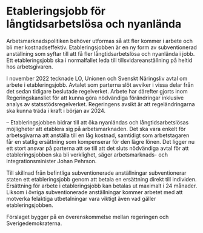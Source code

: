 # Etableringsjobb för långtidsarbetslösa och nyanlända

Arbetsmarknadspolitiken behöver utformas så att fler kommer i arbete och bli mer kostnadseffektiv. Etableringsjobben är en ny form av subventionerad anställning som syftar till att få fler långtidsarbetslösa och nyanlända i jobb. Ett etableringsjobb ska i normalfallet leda till tillsvidareanställning på heltid hos arbetsgivaren.

I november 2022 tecknade LO, Unionen och Svenskt Näringsliv avtal om arbete i etableringsjobb. Avtalet som parterna slöt avviker i vissa delar från det sedan tidigare beslutade regelverket. Arbete har därefter gjorts inom Regeringskansliet för att kunna göra nödvändiga förändringar inklusive analys av statsstödsregelverket. Regeringens avsikt är att regeländringarna ska kunna träda i kraft i början av 2024\.

– Etableringsjobben bidrar till att öka nyanländas och långtidsarbetslösas möjligheter att etablera sig på arbetsmarknaden. Det ska vara enkelt för arbetsgivarna att anställa till en låg kostnad, samtidigt som arbetstagaren får en statlig ersättning som kompenserar för den lägre lönen. Det ligger nu ett stort ansvar på parterna att se till att det sluts nödvändiga avtal för att etableringsjobben ska bli verklighet, säger arbetsmarknads\- och integrationsminister Johan Pehrson.

Till skillnad från befintliga subventionerade anställningar subventionerar staten ett etableringsjobb genom att betala en ersättning direkt till individen. Ersättning för arbete i etableringsjobb kan betalas ut maximalt i 24 månader. Liksom i övriga subventionerade anställningar kommer arbetet med att motverka felaktiga utbetalningar vara viktigt även vad gäller etableringsjobben.

Förslaget bygger på en överenskommelse mellan regeringen och Sverigedemokraterna.
